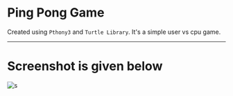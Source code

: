 
# Ping Pong Game
  Created using `Pthony3` and `Turtle Library`.  It's a simple user vs cpu game.
  
  ***
  
 # Screenshot is given below 
 
![s](https://user-images.githubusercontent.com/55054089/123271291-4e0ad500-d51e-11eb-9a07-c99be13c0729.png)
